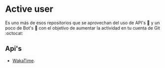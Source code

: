# Active user

Es uno más de esos repositorios que se aprovechan del uso de API's :page_with_curl: y un poco de Bot's :ghost: con el objetivo de aumentar la actividad en tu cuenta de Git :octocat:

## Api's

* [WakaTime](https://wakatime.com).